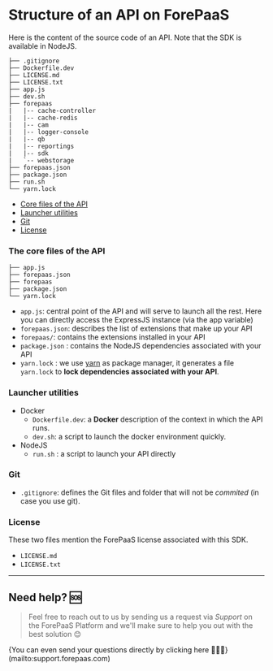 # Structure of an API on ForePaaS

Here is the content of the source code of an API. Note that the SDK is available in NodeJS.

```
├── .gitignore
├── Dockerfile.dev
├── LICENSE.md
├── LICENSE.txt
├── app.js
├── dev.sh
├── forepaas
|   |-- cache-controller
|   |-- cache-redis
|   |-- cam
|   |-- logger-console
|   |-- qb
|   |-- reportings
|   |-- sdk
|   `-- webstorage
├── forepaas.json
├── package.json
├── run.sh
└── yarn.lock
```

- [Core files of the API](/en/technical/sdk/api/api-files?id=the-core-files-of-the-api)
- [Launcher utilities](/en/technical/sdk/api/api-files?id=launcher-utilities)
- [Git](/en/technical/sdk/api/api-files?id=git)
- [License](/en/technical/sdk/api/api-files?id=license)

### The core files of the API
```
├── app.js
├── forepaas.json
├── forepaas
├── package.json
└── yarn.lock
```
* `app.js`: central point of the API and will serve to launch all the rest. Here you can directly access the ExpressJS instance (via the app variable)
* `forepaas.json`: describes the list of extensions that make up your API
* `forepaas/`: contains the extensions installed in your API
* `package.json` : contains the NodeJS dependencies associated with your API
* `yarn.lock` : we use [yarn](https://yarnpkg.com/lang/en/) as package manager, it generates a file `yarn.lock` to **lock dependencies associated with your API**.


### Launcher utilities

* Docker
  * `Dockerfile.dev`: a **Docker** description of the context in which the API runs.
  * `dev.sh`: a script to launch the docker environment quickly.
* NodeJS
  * `run.sh` : a script to launch your API directly


### Git
* `.gitignore`: defines the Git files and folder that will not be *commited* (in case you use git).

  
### License
These two files mention the ForePaaS license associated with this SDK.
* `LICENSE.md`
* `LICENSE.txt`


---
## Need help? 🆘

> Feel free to reach out to us by sending us a request via *Support* on the ForePaaS Platform and we'll make sure to help you out with the best solution 😊  

{You can even send your questions directly by clicking here 👨🏻‍💻}(mailto:support.forepaas.com)
